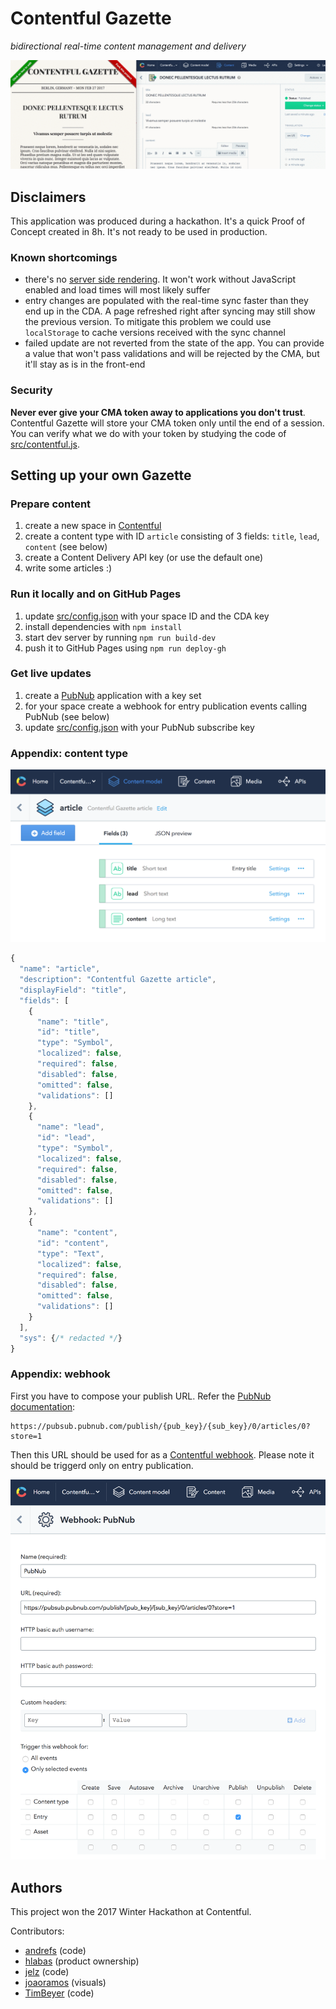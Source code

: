 # Contentful Gazette

*bidirectional real-time content management and delivery*

![Demo](./demo.gif)

## Disclaimers

This application was produced during a hackathon. It's a quick Proof of Concept created in 8h. It's not ready to be used in production.

### Known shortcomings

- there's no [server side rendering](https://facebook.github.io/react/docs/react-dom-server.html). It won't work without JavaScript enabled and load times will most likely suffer
- entry changes are populated with the real-time sync faster than they end up in the CDA. A page refreshed right after syncing may still show the previous version. To mitigate this problem we could use `localStorage` to cache versions received with the sync channel
- failed update are not reverted from the state of the app. You can provide a value that won't pass validations and will be rejected by the CMA, but it'll stay as is in the front-end

### Security

**Never ever give your CMA token away to applications you don't trust**. Contentful Gazette will store your CMA token only until the end of a session. You can verify what we do with your token by studying the code of [src/contentful.js](./src/contentful.js).

## Setting up your own Gazette

### Prepare content

1. create a new space in [Contentful](https://www.contentful.com)
2. create a content type with ID `article` consisting of 3 fields: `title`, `lead`, `content` (see below)
3. create a Content Delivery API key (or use the default one)
4. write some articles :)

### Run it locally and on GitHub Pages

1. update [src/config.json](./src/config.json) with your space ID and the CDA key
2. install dependencies with `npm install`
3. start dev server by running `npm run build-dev`
4. push it to GitHub Pages using `npm run deploy-gh`

### Get live updates

1. create a [PubNub](https://www.pubnub.com/) application with a key set
2. for your space create a webhook for entry publication events calling PubNub (see below)
3. update [src/config.json](./src/config.json) with your PubNub subscribe key

### Appendix: content type

![Content type](./ct.png)

```js
{
  "name": "article",
  "description": "Contentful Gazette article",
  "displayField": "title",
  "fields": [
    {
      "name": "title",
      "id": "title",
      "type": "Symbol",
      "localized": false,
      "required": false,
      "disabled": false,
      "omitted": false,
      "validations": []
    },
    {
      "name": "lead",
      "id": "lead",
      "type": "Symbol",
      "localized": false,
      "required": false,
      "disabled": false,
      "omitted": false,
      "validations": []
    },
    {
      "name": "content",
      "id": "content",
      "type": "Text",
      "localized": false,
      "required": false,
      "disabled": false,
      "omitted": false,
      "validations": []
    }
  ],
  "sys": {/* redacted */}
}
```

### Appendix: webhook

First you have to compose your publish URL. Refer the [PubNub documentation](https://www.pubnub.com/docs/pubnub-rest-api-documentation#publish-subscribe-publish-v1-via-post-post):

```
https://pubsub.pubnub.com/publish/{pub_key}/{sub_key}/0/articles/0?store=1
```

Then this URL should be used for as a [Contentful webhook](https://www.contentful.com/developers/docs/concepts/webhooks/). Please note it should be triggerd only on entry publication.

![Webhook](./webhook.png)

## Authors

This project won the 2017 Winter Hackathon at Contentful.

Contributors:

- [andrefs](https://github.com/andrefs) (code)
- [hlabas](https://github.com/hlabas) (product ownership)
- [jelz](https://github.com/jelz) (code)
- [joaoramos](https://github.com/joaoramos) (visuals)
- [TimBeyer](https://github.com/TimBeyer) (code)
